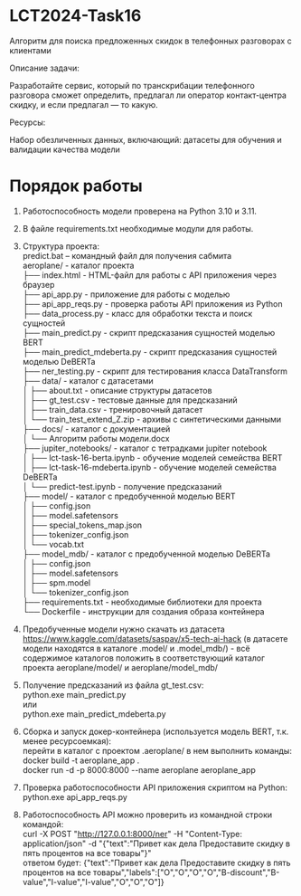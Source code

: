 # LCT2024-Task16 
Алгоритм для поиска предложенных скидок в телефонных разговорах с клиентами

Описание задачи: 

Разработайте сервис, который по транскрибации телефонного разговора сможет определить, предлагал ли оператор контакт-центра скидку, и если предлагал — то какую.

Ресурсы: 

Набор обезличенных данных, включающий: датасеты для обучения и валидации качества модели

# Порядок работы

1. Работоспособность модели проверена на Python 3.10 и 3.11.  
2. В файле requirements.txt необходимые модули для работы.  
3. Структура проекта:  
predict.bat – командный файл для получения сабмита  
aeroplane/ - каталог проекта  
├── index.html       - HTML-файл для работы с API приложения через браузер  
├── api_app.py       - приложение для работы с моделью  
├── api_app_reqs.py  - проверка работы API приложения из Python  
├── data_process.py  - класс для обработки текста и поиск сущностей  
├── main_predict.py  - скрипт предсказания сущностей моделью BERT  
├── main_predict_mdeberta.py - скрипт предсказания сущностей моделью DeBERTa  
├── ner_testing.py   - скрипт для тестирования класса DataTransform  
├── data/            - каталог с датасетами  
│       ├── about.txt - описание структуры датасетов  
│       ├── gt_test.csv - тестовые данные для предсказаний  
│       ├── train_data.csv - тренировочный датасет  
│       └── train_test_extend_Z.zip - архивы с синтетическими данными  
├── docs/            - каталог с документацией  
│       └── Алгоритм работы модели.docx  
├── jupiter_notebooks/ - каталог с тетрадками jupiter notebook  
│       ├── lct-task-16-berta.ipynb - обучение моделей семейства BERT  
│       ├── lct-task-16-mdeberta.ipynb - обучение моделей семейства DeBERTa  
│       └── predict-test.ipynb - получение предсказаний  
├── model/           - каталог с предобученной моделью BERT  
│       ├── config.json  
│       ├── model.safetensors  
│       ├── special_tokens_map.json  
│       ├── tokenizer_config.json  
│       └── vocab.txt  
├── model_mdb/ 	     - каталог с предобученной моделью DeBERTa  
│       ├── config.json  
│       ├── model.safetensors  
│       ├── spm.model  
│       └── tokenizer_config.json  
├── requirements.txt - необходимые библиотеки для проекта  
└── Dockerfile       - инструкции для создания образа контейнера  

4. Предобученные модели нужно скачать из датасета https://www.kaggle.com/datasets/saspav/x5-tech-ai-hack (в датасете модели находятся в каталоге .model/ и .model_mdb/) - всё содержимое каталогов положить в соответствующий каталог проекта aeroplane/model/ и aeroplane/model_mdb/  
5. Получение предсказаний из файла gt_test.csv:  
python.exe main_predict.py  
или  
python.exe main_predict_mdeberta.py  
6. Сборка и запуск докер-контейнера (используется модель BERT, т.к. менее ресурсоемкая):  
перейти в каталог с проектом .aeroplane/ в нем выполнить команды:  
docker build -t aeroplane_app .  
docker run -d -p 8000:8000 --name aeroplane aeroplane_app  
7. Проверка работоспособности API приложения скриптом на Python:  
python.exe api_app_reqs.py
8. Работоспособность API можно проверить из командной строки командой:  
curl -X POST "http://127.0.0.1:8000/ner" -H "Content-Type: application/json" -d "{\"text\":\"Привет как дела Предоставите скидку в пять процентов на все товары\"}"  
ответом будет: {"text":"Привет как дела Предоставите скидку в пять процентов на все товары","labels":["O","O","O","O","B-discount","B-value","I-value","I-value","O","O","O"]}